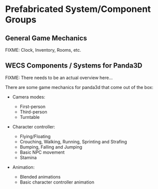 Prefabricated System/Component Groups
=====================================

General Game Mechanics
----------------------

FIXME: Clock, Inventory, Rooms, etc.


WECS Components / Systems for Panda3D
-------------------------------------

FIXME: There needs to be an actual overview here...

There are some game mechanics for panda3d that come out of the box:

* Camera modes:
    * First-person
    * Third-person
    * Turntable

* Character controller:
    * Flying/Floating
    * Crouching, Walking, Running, Sprinting and Strafing
    * Bumping, Falling and Jumping
    * Basic NPC movement
    * Stamina

* Animation:
    * Blended animations
    * Basic character controller animation
